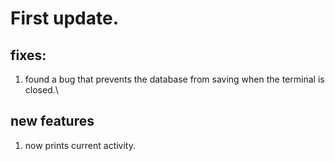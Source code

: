 # First update.
## fixes:
1. found a bug that prevents the database from saving when the terminal is closed.\
## new features
1. now prints current activity.
